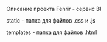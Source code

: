 Описание проекта Fenrir - сервис BI

static - папка для файлов .css и .js

templates - папка для файлов .html
